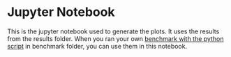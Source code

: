 # Jupyter Notebook
This is the jupyter notebook used to generate the plots. It uses the results from the results folder. When you ran your own [benchmark with the python script](../benchmark/) in benchmark folder, you can use them in this notebook.